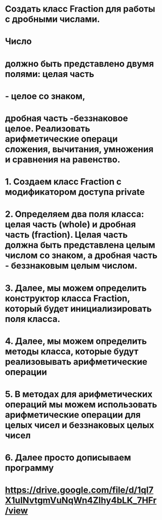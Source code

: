 # Создать класс Fraction для работы с дробными числами.
# Число
# должно быть представлено двумя полями: целая часть
# - целое со знаком,
# дробная часть -беззнаковое целое. Реализовать арифметические операци сложения, вычитания, умножения и сравнения на равенство.
# 1. Создаем класс Fraction с модификатором доступа private
# 2. Определяем два поля класса: целая часть (whole) и дробная часть (fraction). Целая часть должна быть представлена целым числом со знаком, а дробная часть - беззнаковым целым числом.
# 3. Далее, мы можем определить конструктор класса Fraction, который будет инициализировать поля класса. 
# 4. Далее, мы можем определить методы класса, которые будут реализовывать арифметические операции 
# 5. В методах для арифметических операций мы можем использовать арифметические операции для целых чисел и беззнаковых целых чисел
# 6. Далее просто дописываем программу
# https://drive.google.com/file/d/1ql7X1uINvtgmVuNqWn4Zlhy4bLK_7HFr/view
